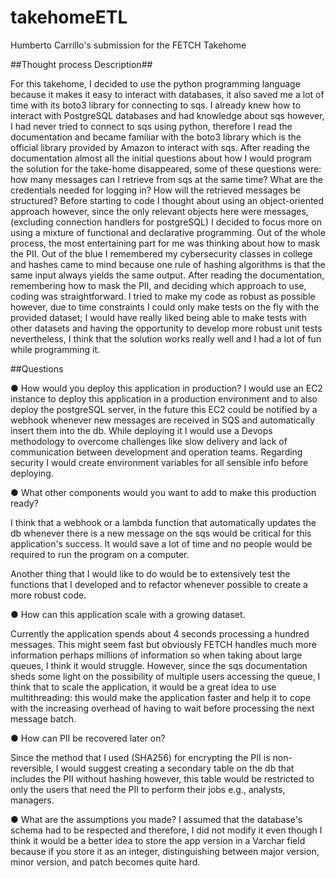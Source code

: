 # takehomeETL
Humberto Carrillo's submission for the FETCH Takehome

##Thought process Description## 

For this takehome, I decided to use the python programming language because it makes it easy to interact with databases, it also saved me a lot of time with its boto3 library for connecting to sqs. I already knew how to interact with PostgreSQL databases and had knowledge about sqs however, I had never tried to connect to sqs using python, therefore I read the documentation and became familiar with the boto3 library which is the official library provided by Amazon to interact with sqs. After reading the documentation almost all the initial questions about how I would program the solution for the take-home disappeared, some of these questions were: how many messages can I retrieve from sqs at the same time? What are the credentials needed for logging in? How will the retrieved messages be structured? Before starting to code I thought about using an object-oriented approach however, since the only relevant objects here were messages, (excluding connection handlers for postgreSQL) I decided to focus more on using a mixture of functional and declarative programming. 
Out of the whole process, the most entertaining part for me was thinking about how to mask the PII. Out of the blue I remembered my cybersecurity classes in college and hashes came to mind because one rule of hashing algorithms is that the same input always yields the same output. 
After reading the documentation, remembering how to mask the PII, and deciding which approach to use, coding was straightforward. I tried to make my code as robust as possible however, due to time constraints I could only make tests on the fly with the provided dataset; I would have really liked being able to make tests with other datasets and having the opportunity to develop more robust unit tests nevertheless, I think that the solution works really well and I had a lot of fun while programming it.

##Questions 

● How would you deploy this application in production?
  I would use an EC2 instance to deploy this application in a production environment and to also deploy the postgreSQL server, in the future this EC2 could be notified by a webhook whenever new messages are received in SQS and automatically insert them into the db. While deploying it I would use a Devops methodology to overcome challenges like slow delivery and lack of communication between development and 
operation teams. Regarding security I would create environment variables for all sensible info before deploying. 
  
● What other components would you want to add to make this production ready?

I think that a webhook or a lambda function that automatically updates the db whenever there is a new message on the sqs would be critical for this application's success. It would save a lot of time and no people would be required to run the program on a computer. 

Another thing that I would like to do would be to extensively test the functions that I developed and to refactor whenever possible to create a more robust code.

● How can this application scale with a growing dataset.

Currently the application spends about 4 seconds processing a hundred messages. This might seem fast but obviously FETCH handles much more information perhaps millions of information so when taking about large queues, I think it would struggle. However, since the sqs documentation sheds some light on the possibility of multiple users accessing the queue, I think that to scale the application, it would be a great idea to use multithreading: this would make the application faster and help it to cope with the increasing overhead of having to wait before processing the next message batch.

● How can PII be recovered later on?

Since the method that I used (SHA256) for encrypting the PII is non-reversible, I would suggest creating a secondary table on the db that includes the PII without hashing however, this table would be restricted to only the users that need the PII to perform their jobs e.g., analysts, managers. 

● What are the assumptions you made?
I assumed that the database's schema had to be respected and therefore, I did not modify it even though I think it would be a better idea to store the app version in a Varchar field because if you store it as an integer, distinguishing between major version, minor version, and patch becomes quite hard.

 
